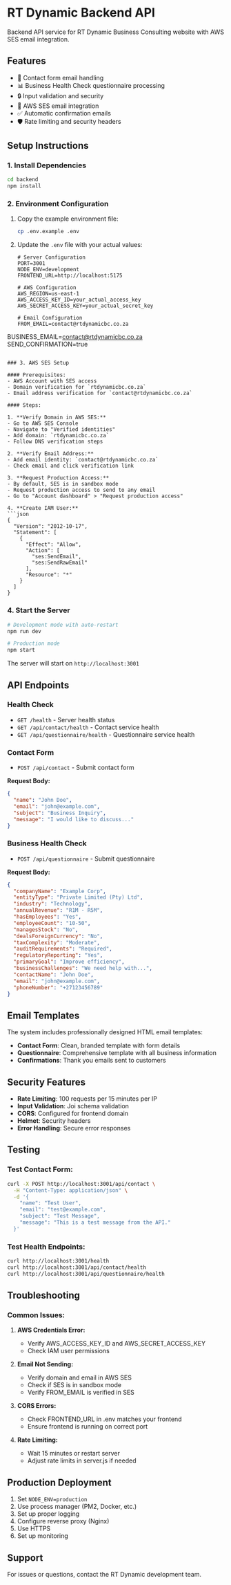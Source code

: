 # RT Dynamic Backend API

Backend API service for RT Dynamic Business Consulting website with AWS SES email integration.

## Features

- 📧 Contact form email handling
- 📊 Business Health Check questionnaire processing
- 🔒 Input validation and security
- 📨 AWS SES email integration
- ✅ Automatic confirmation emails
- 🛡️ Rate limiting and security headers

## Setup Instructions

### 1. Install Dependencies

```bash
cd backend
npm install
```

### 2. Environment Configuration

1. Copy the example environment file:
   ```bash
   cp .env.example .env
   ```

2. Update the `.env` file with your actual values:
   ```env
   # Server Configuration
   PORT=3001
   NODE_ENV=development
   FRONTEND_URL=http://localhost:5175
   
   # AWS Configuration
   AWS_REGION=us-east-1
   AWS_ACCESS_KEY_ID=your_actual_access_key
   AWS_SECRET_ACCESS_KEY=your_actual_secret_key
   
   # Email Configuration
   FROM_EMAIL=contact@rtdynamicbc.co.za
BUSINESS_EMAIL=contact@rtdynamicbc.co.za
   SEND_CONFIRMATION=true
   ```

### 3. AWS SES Setup

#### Prerequisites:
- AWS Account with SES access
- Domain verification for `rtdynamicbc.co.za`
- Email address verification for `contact@rtdynamicbc.co.za`

#### Steps:

1. **Verify Domain in AWS SES:**
   - Go to AWS SES Console
   - Navigate to "Verified identities"
   - Add domain: `rtdynamicbc.co.za`
   - Follow DNS verification steps

2. **Verify Email Address:**
   - Add email identity: `contact@rtdynamicbc.co.za`
   - Check email and click verification link

3. **Request Production Access:**
   - By default, SES is in sandbox mode
   - Request production access to send to any email
   - Go to "Account dashboard" > "Request production access"

4. **Create IAM User:**
   ```json
   {
     "Version": "2012-10-17",
     "Statement": [
       {
         "Effect": "Allow",
         "Action": [
           "ses:SendEmail",
           "ses:SendRawEmail"
         ],
         "Resource": "*"
       }
     ]
   }
   ```

### 4. Start the Server

```bash
# Development mode with auto-restart
npm run dev

# Production mode
npm start
```

The server will start on `http://localhost:3001`

## API Endpoints

### Health Check
- `GET /health` - Server health status
- `GET /api/contact/health` - Contact service health
- `GET /api/questionnaire/health` - Questionnaire service health

### Contact Form
- `POST /api/contact` - Submit contact form

**Request Body:**
```json
{
  "name": "John Doe",
  "email": "john@example.com",
  "subject": "Business Inquiry",
  "message": "I would like to discuss..."
}
```

### Business Health Check
- `POST /api/questionnaire` - Submit questionnaire

**Request Body:**
```json
{
  "companyName": "Example Corp",
  "entityType": "Private Limited (Pty) Ltd",
  "industry": "Technology",
  "annualRevenue": "R1M - R5M",
  "hasEmployees": "Yes",
  "employeeCount": "10-50",
  "managesStock": "No",
  "dealsForeignCurrency": "No",
  "taxComplexity": "Moderate",
  "auditRequirements": "Required",
  "regulatoryReporting": "Yes",
  "primaryGoal": "Improve efficiency",
  "businessChallenges": "We need help with...",
  "contactName": "John Doe",
  "email": "john@example.com",
  "phoneNumber": "+27123456789"
}
```

## Email Templates

The system includes professionally designed HTML email templates:

- **Contact Form**: Clean, branded template with form details
- **Questionnaire**: Comprehensive template with all business information
- **Confirmations**: Thank you emails sent to customers

## Security Features

- **Rate Limiting**: 100 requests per 15 minutes per IP
- **Input Validation**: Joi schema validation
- **CORS**: Configured for frontend domain
- **Helmet**: Security headers
- **Error Handling**: Secure error responses

## Testing

### Test Contact Form:
```bash
curl -X POST http://localhost:3001/api/contact \
  -H "Content-Type: application/json" \
  -d '{
    "name": "Test User",
    "email": "test@example.com",
    "subject": "Test Message",
    "message": "This is a test message from the API."
  }'
```

### Test Health Endpoints:
```bash
curl http://localhost:3001/health
curl http://localhost:3001/api/contact/health
curl http://localhost:3001/api/questionnaire/health
```

## Troubleshooting

### Common Issues:

1. **AWS Credentials Error:**
   - Verify AWS_ACCESS_KEY_ID and AWS_SECRET_ACCESS_KEY
   - Check IAM user permissions

2. **Email Not Sending:**
   - Verify domain and email in AWS SES
   - Check if SES is in sandbox mode
   - Verify FROM_EMAIL is verified in SES

3. **CORS Errors:**
   - Check FRONTEND_URL in .env matches your frontend
   - Ensure frontend is running on correct port

4. **Rate Limiting:**
   - Wait 15 minutes or restart server
   - Adjust rate limits in server.js if needed

## Production Deployment

1. Set `NODE_ENV=production`
2. Use process manager (PM2, Docker, etc.)
3. Set up proper logging
4. Configure reverse proxy (Nginx)
5. Use HTTPS
6. Set up monitoring

## Support

For issues or questions, contact the RT Dynamic development team.